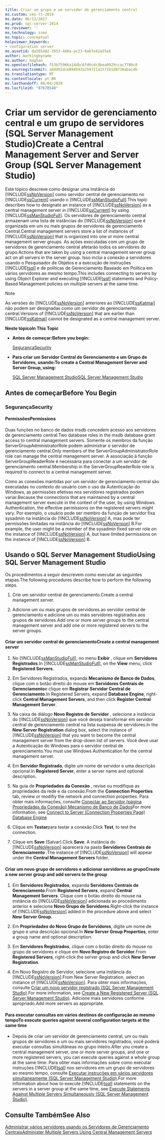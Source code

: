 ```yaml
---
title: Criar um grupo e um servidor de gerenciamento central
ms.custom: seo-lt-2019
ms.date: 06/13/2017
ms.prod: sql-server-2014
ms.reviewer: ''
ms.technology: ssms
ms.topic: conceptual
helpviewer_keywords:
- configuration server
ms.assetid: da265482-3953-440a-ac23-0ab7e42a55eb
author: markingmyname
ms.author: maghan
ms.openlocfilehash: f53b75966a14dbc6fd6cdc9bea0929ccac7780c8
ms.sourcegitcommit: ad4d92dce894592a259721a1571b1d8736abacdb
ms.translationtype: MT
ms.contentlocale: pt-BR
ms.lasthandoff: 08/04/2020
ms.locfileid: "87678540"
---
```

# <a name="create-a-central-management-server-and-server-group-sql-server-management-studio"></a><span data-ttu-id="dbddd-102">Criar um servidor de gerenciamento central e um grupo de servidores (SQL Server Management Studio)</span><span class="sxs-lookup"><span data-stu-id="dbddd-102">Create a Central Management Server and Server Group (SQL Server Management Studio)</span></span>
  <span data-ttu-id="dbddd-103">Este tópico descreve como designar uma instância do [!INCLUDE[ssNoVersion](../../includes/ssnoversion-md.md)] como servidor central de gerenciamento no [!INCLUDE[ssCurrent](../../includes/sscurrent-md.md)] usando o [!INCLUDE[ssManStudioFull](../../includes/ssmanstudiofull-md.md)].</span><span class="sxs-lookup"><span data-stu-id="dbddd-103">This topic describes how to designate an instance of [!INCLUDE[ssNoVersion](../../includes/ssnoversion-md.md)] as a central management server in [!INCLUDE[ssCurrent](../../includes/sscurrent-md.md)] by using [!INCLUDE[ssManStudioFull](../../includes/ssmanstudiofull-md.md)].</span></span> <span data-ttu-id="dbddd-104">Os servidores de gerenciamento central armazenam uma lista de instâncias do [!INCLUDE[ssNoVersion](../../includes/ssnoversion-md.md)] que é organizada em um ou mais grupos de servidores de gerenciamento Central.</span><span class="sxs-lookup"><span data-stu-id="dbddd-104">Central management servers store a list of instances of [!INCLUDE[ssNoVersion](../../includes/ssnoversion-md.md)] that is organized into one or more central management server groups.</span></span> <span data-ttu-id="dbddd-105">As ações executadas com um grupo de servidores de gerenciamento central afetarão todos os servidores do grupo.</span><span class="sxs-lookup"><span data-stu-id="dbddd-105">Actions that are taken by using a central management server group act on all servers in the server group.</span></span> <span data-ttu-id="dbddd-106">Isso inclui a conexão a servidores usando o Pesquisador de Objetos e a execução de instruções [!INCLUDE[tsql](../../includes/tsql-md.md)] e de políticas de Gerenciamento Baseado em Política em vários servidores ao mesmo tempo.</span><span class="sxs-lookup"><span data-stu-id="dbddd-106">This includes connecting to servers by using Object Explorer and executing [!INCLUDE[tsql](../../includes/tsql-md.md)] statements and Policy-Based Management policies on multiple servers at the same time.</span></span>  
  
> [!NOTE]  
>  <span data-ttu-id="dbddd-107">As versões do [!INCLUDE[ssNoVersion](../../includes/ssnoversion-md.md)] anteriores ao [!INCLUDE[ssKatmai](../../includes/sskatmai-md.md)] não podem ser designadas como um servidor de gerenciamento central.</span><span class="sxs-lookup"><span data-stu-id="dbddd-107">Versions of [!INCLUDE[ssNoVersion](../../includes/ssnoversion-md.md)] that are earlier than [!INCLUDE[ssKatmai](../../includes/sskatmai-md.md)] cannot be designated as a central management server.</span></span>  
  
 <span data-ttu-id="dbddd-108">**Neste tópico**</span><span class="sxs-lookup"><span data-stu-id="dbddd-108">**In This Topic**</span></span>  
  
-   <span data-ttu-id="dbddd-109">**Antes de começar:**</span><span class="sxs-lookup"><span data-stu-id="dbddd-109">**Before you begin:**</span></span>  
  
     [<span data-ttu-id="dbddd-110">Segurança</span><span class="sxs-lookup"><span data-stu-id="dbddd-110">Security</span></span>](#Security)  
  
-   <span data-ttu-id="dbddd-111">**Para criar um Servidor Central de Gerenciamento e um Grupo de Servidores, usando:**</span><span class="sxs-lookup"><span data-stu-id="dbddd-111">**To create a Central Management Server and Server Group, using:**</span></span>  
  
     [<span data-ttu-id="dbddd-112">SQL Server Management Studio</span><span class="sxs-lookup"><span data-stu-id="dbddd-112">SQL Server Management Studio</span></span>](#SSMSProcedure)  
  
##  <a name="before-you-begin"></a><a name="BeforeYouBegin"></a> <span data-ttu-id="dbddd-113">Antes de começar</span><span class="sxs-lookup"><span data-stu-id="dbddd-113">Before You Begin</span></span>  
  
###  <a name="security"></a><a name="Security"></a> <span data-ttu-id="dbddd-114">Segurança</span><span class="sxs-lookup"><span data-stu-id="dbddd-114">Security</span></span>  
  
####  <a name="permissions"></a><a name="Permissions"></a> <span data-ttu-id="dbddd-115">Permissões</span><span class="sxs-lookup"><span data-stu-id="dbddd-115">Permissions</span></span>  
 <span data-ttu-id="dbddd-116">Duas funções no banco de dados msdb concedem acesso aos servidores de gerenciamento central.</span><span class="sxs-lookup"><span data-stu-id="dbddd-116">Two database roles in the msdb database grant access to central management servers.</span></span> <span data-ttu-id="dbddd-117">Somente os membros da função ServerGroupAdministratorRole podem administrar o servidor de gerenciamento central.</span><span class="sxs-lookup"><span data-stu-id="dbddd-117">Only members of the ServerGroupAdministratorRole role can manage the central management server.</span></span> <span data-ttu-id="dbddd-118">A associação à função ServerGroupReaderRole é necessária para conectar a um servidor de gerenciamento central.</span><span class="sxs-lookup"><span data-stu-id="dbddd-118">Membership in the ServerGroupReaderRole role is required to connect to a central management server.</span></span>  
  
 <span data-ttu-id="dbddd-119">Como as conexões mantidas por um servidor de gerenciamento central são executadas no contexto do usuário com o uso da Autenticação do Windows, as permissões efetivas nos servidores registrados podem variar.</span><span class="sxs-lookup"><span data-stu-id="dbddd-119">Because the connections that are maintained by a central management server execute in the context of the user, by using Windows Authentication, the effective permissions on the registered servers might vary.</span></span> <span data-ttu-id="dbddd-120">Por exemplo, o usuário pode ser membro da função de servidor fixa sysadmin na instância do [!INCLUDE[ssNoVersion](../../includes/ssnoversion-md.md)] A, mas pode ter permissões limitadas na instância do [!INCLUDE[ssNoVersion](../../includes/ssnoversion-md.md)] B.</span><span class="sxs-lookup"><span data-stu-id="dbddd-120">For example, the user might be a member of the sysadmin fixed server role on the instance of [!INCLUDE[ssNoVersion](../../includes/ssnoversion-md.md)] A, but have limited permissions on the instance of [!INCLUDE[ssNoVersion](../../includes/ssnoversion-md.md)] B.</span></span>  
  
##  <a name="using-sql-server-management-studio"></a><a name="SSMSProcedure"></a> <span data-ttu-id="dbddd-121">Usando o SQL Server Management Studio</span><span class="sxs-lookup"><span data-stu-id="dbddd-121">Using SQL Server Management Studio</span></span>  
 <span data-ttu-id="dbddd-122">Os procedimentos a seguir descrevem como executar as seguintes etapas.</span><span class="sxs-lookup"><span data-stu-id="dbddd-122">The following procedures describe how to perform the following steps.</span></span>  
  
1.  <span data-ttu-id="dbddd-123">Crie um servidor central de gerenciamento.</span><span class="sxs-lookup"><span data-stu-id="dbddd-123">Create a central management server.</span></span>  
  
2.  <span data-ttu-id="dbddd-124">Adicione um ou mais grupos de servidores ao servidor central de gerenciamento e adicione um ou mais servidores registrados aos grupos de servidores.</span><span class="sxs-lookup"><span data-stu-id="dbddd-124">Add one or more server groups to the central management server and add one or more registered servers to the server groups.</span></span>  
  
#### <a name="create-a-central-management-server"></a><span data-ttu-id="dbddd-125">Criar um servidor central de gerenciamento</span><span class="sxs-lookup"><span data-stu-id="dbddd-125">Create a central management server</span></span>  
  
1.  <span data-ttu-id="dbddd-126">No [!INCLUDE[ssManStudioFull](../../includes/ssmanstudiofull-md.md)], no menu **Exibir** , clique em **Servidores Registrados**.</span><span class="sxs-lookup"><span data-stu-id="dbddd-126">In [!INCLUDE[ssManStudioFull](../../includes/ssmanstudiofull-md.md)], on the **View** menu, click **Registered Servers**.</span></span>  
  
2.  <span data-ttu-id="dbddd-127">Em Servidores Registrados, expanda **Mecanismo de Banco de Dados**, clique com o botão direito do mouse em **Servidores Centrais de Gerenciamento**e clique em **Registrar Servidor Central de Gerenciamento**.</span><span class="sxs-lookup"><span data-stu-id="dbddd-127">In Registered Servers, expand **Database Engine**, right-click **Central Management Servers**, and then  click **Register Central Management Server**.</span></span>  
  
3.  <span data-ttu-id="dbddd-128">Na caixa de diálogo **Novo Registro de Servidor** , selecione a instância do [!INCLUDE[ssNoVersion](../../includes/ssnoversion-md.md)] que você deseja transformar em servidor central de gerenciamento central na lista suspensa de servidores.</span><span class="sxs-lookup"><span data-stu-id="dbddd-128">In the **New Server Registration** dialog box, select the instance of [!INCLUDE[ssNoVersion](../../includes/ssnoversion-md.md)] that you want to become the central management server from the drop-down list of servers.</span></span> <span data-ttu-id="dbddd-129">Você deve usar a Autenticação do Windows para o servidor central de gerenciamento.</span><span class="sxs-lookup"><span data-stu-id="dbddd-129">You must use Windows Authentication for the central management server.</span></span>  
  
4.  <span data-ttu-id="dbddd-130">Em **Servidor Registrado**, digite um nome de servidor e uma descrição opcional.</span><span class="sxs-lookup"><span data-stu-id="dbddd-130">In **Registered Server**, enter a server name and optional description.</span></span>  
  
5.  <span data-ttu-id="dbddd-131">Na guia de **Propriedades da Conexão** , revise ou modifique as propriedades da rede e da conexão.</span><span class="sxs-lookup"><span data-stu-id="dbddd-131">From the **Connection Properties** tab, review or modifiy the network  and connection properties.</span></span> <span data-ttu-id="dbddd-132">Para obter mais informações, consulte [Conectar ao Servidor &#40;página Propriedades da Conexão&#41; Mecanismo de Banco de Dados](../f1-help/connect-to-server-connection-properties-page-database-engine.md)</span><span class="sxs-lookup"><span data-stu-id="dbddd-132">For more information, see [Connect to Server &#40;Connection Properties Page&#41; Database Engine](../f1-help/connect-to-server-connection-properties-page-database-engine.md)</span></span>  
  
6.  <span data-ttu-id="dbddd-133">Clique em **Testar**para testar a conexão.</span><span class="sxs-lookup"><span data-stu-id="dbddd-133">Click **Test**, to test the connection.</span></span>  
  
7.  <span data-ttu-id="dbddd-134">Clique em **Save** (Salvar).</span><span class="sxs-lookup"><span data-stu-id="dbddd-134">Click **Save**.</span></span> <span data-ttu-id="dbddd-135">A instância do [!INCLUDE[ssNoVersion](../../includes/ssnoversion-md.md)] aparecerá na pasta **Servidores Centrais de Gerenciamento** .</span><span class="sxs-lookup"><span data-stu-id="dbddd-135">The instance of [!INCLUDE[ssNoVersion](../../includes/ssnoversion-md.md)] will appear under the **Central Management Servers** folder.</span></span>  
  
#### <a name="create-a-new-server-group-and-add-servers-to-the-group"></a><span data-ttu-id="dbddd-136">Criar um novo grupo de servidores e adicionar servidores ao grupo</span><span class="sxs-lookup"><span data-stu-id="dbddd-136">Create a new server group and add servers to the group</span></span>  
  
1.  <span data-ttu-id="dbddd-137">Em **Servidores Registrados**, expanda **Servidores Centrais de Gerenciamento**.</span><span class="sxs-lookup"><span data-stu-id="dbddd-137">From **Registered Servers**, expand **Central Management Servers**.</span></span> <span data-ttu-id="dbddd-138">Clique com o botão direito do mouse na instância do [!INCLUDE[ssNoVersion](../../includes/ssnoversion-md.md)] adicionada ao procedimento anterior e selecione **Novo Grupo de Servidores**.</span><span class="sxs-lookup"><span data-stu-id="dbddd-138">Right-click the instance of [!INCLUDE[ssNoVersion](../../includes/ssnoversion-md.md)] added in the procedure above and select **New Server Group**.</span></span>  
  
2.  <span data-ttu-id="dbddd-139">Em **Propriedades do Novo Grupo de Servidores**, digite um nome de grupo e uma descrição opcional.</span><span class="sxs-lookup"><span data-stu-id="dbddd-139">In **New Server Group Properties**, enter a group name and optional description.</span></span>  
  
3.  <span data-ttu-id="dbddd-140">Em **Servidores Registrados**, clique com o botão direito do mouse no grupo de servidores e clique em **Novo Registro de Servidor**.</span><span class="sxs-lookup"><span data-stu-id="dbddd-140">From **Registered Servers**, right-click the server group and click **New Server Registration**.</span></span>  
  
4.  <span data-ttu-id="dbddd-141">Em Novo Registro de Servidor, selecione uma instância do [!INCLUDE[ssNoVersion](../../includes/ssnoversion-md.md)].</span><span class="sxs-lookup"><span data-stu-id="dbddd-141">From New Server Registration, select an instance of [!INCLUDE[ssNoVersion](../../includes/ssnoversion-md.md)].</span></span> <span data-ttu-id="dbddd-142">Para obter mais informações, consulte [Criar um novo servidor registrado &#40;SQL Server Management Studio&#41;](create-a-new-registered-server-sql-server-management-studio.md).</span><span class="sxs-lookup"><span data-stu-id="dbddd-142">For more information, see [Create a New Registered Server &#40;SQL Server Management Studio&#41;](create-a-new-registered-server-sql-server-management-studio.md).</span></span> <span data-ttu-id="dbddd-143">Adicione mais servidores conforme apropriado.</span><span class="sxs-lookup"><span data-stu-id="dbddd-143">Add more servers as appropriate.</span></span>  
  
#### <a name="to-execute-queries-against-several-configuration-targets-at-the-same-time"></a><span data-ttu-id="dbddd-144">Para executar consultas em vários destinos de configuração ao mesmo tempo</span><span class="sxs-lookup"><span data-stu-id="dbddd-144">To execute queries against several configuration targets at the same time</span></span>  
  
-   <span data-ttu-id="dbddd-145">Depois de criar um servidor de gerenciamento central, um ou mais grupos de servidores e um ou mais servidores registrados, você poderá executar consultas simultâneas no grupo inteiro.</span><span class="sxs-lookup"><span data-stu-id="dbddd-145">After you create a central management server, one or more server groups, and one or more registered servers, you can execute queries against a whole group at the same time.</span></span> <span data-ttu-id="dbddd-146">Para obter mais informações sobre como executar instruções [!INCLUDE[tsql](../../includes/tsql-md.md)] nos servidores em um grupo de servidores ao mesmo tempo, consulte [Executar instruções em vários servidores simultaneamente &#40;SQL Server Management Studio&#41;](execute-statements-against-multiple-servers-simultaneously.md).</span><span class="sxs-lookup"><span data-stu-id="dbddd-146">For more information about how to execute [!INCLUDE[tsql](../../includes/tsql-md.md)] statements on the servers in a server group at the same time, see [Execute Statements Against Multiple Servers Simultaneously &#40;SQL Server Management Studio&#41;](execute-statements-against-multiple-servers-simultaneously.md).</span></span>  
  
## <a name="see-also"></a><span data-ttu-id="dbddd-147">Consulte Também</span><span class="sxs-lookup"><span data-stu-id="dbddd-147">See Also</span></span>  
 [<span data-ttu-id="dbddd-148">Administrar vários servidores usando os Servidores de Gerenciamento Centrais</span><span class="sxs-lookup"><span data-stu-id="dbddd-148">Administer Multiple Servers Using Central Management Servers</span></span>](../../relational-databases/administer-multiple-servers-using-central-management-servers.md)  
  
  
